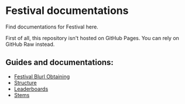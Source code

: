 # Festival documentations

Find documentations for Festival here.

First of all, this repository isn't hosted on GitHub Pages. You can rely on GitHub Raw instead.

## Guides and documentations:

- [Festival Blurl Obtaining](https://github.com/FNLookup/data/blob/main/festival/docs/blurl.md)
- [Structure](https://github.com/FNLookup/data/blob/main/festival/docs/structure.md)
- [Leaderboards](https://github.com/FNLookup/data/blob/main/festival/docs/leaderboards.md)
- [Stems](https://github.com/FNLookup/data/blob/main/festival/docs/stems.md)
